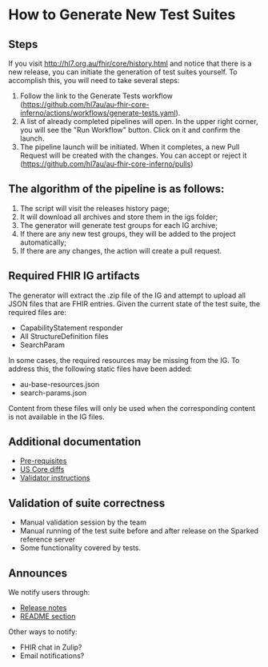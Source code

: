 # How to Generate New Test Suites

## Steps

If you visit http://hl7.org.au/fhir/core/history.html and notice that there is a new release, you can initiate the generation of test suites yourself. To accomplish this, you will need to take several steps:

1. Follow the link to the Generate Tests workflow (https://github.com/hl7au/au-fhir-core-inferno/actions/workflows/generate-tests.yaml).
2. A list of already completed pipelines will open. In the upper right corner, you will see the "Run Workflow" button. Click on it and confirm the launch.
3. The pipeline launch will be initiated. When it completes, a new Pull Request will be created with the changes. You can accept or reject it (https://github.com/hl7au/au-fhir-core-inferno/pulls)

## The algorithm of the pipeline is as follows:

1. The script will visit the releases history page;
2. It will download all archives and store them in the igs folder;
3. The generator will generate test groups for each IG archive;
4. If there are any new test groups, they will be added to the project automatically;
5. If there are any changes, the action will create a pull request.

## Required FHIR IG artifacts
The generator will extract the .zip file of the IG and attempt to upload all JSON files that are FHIR entries. Given the current state of the test suite, the required files are:

* CapabilityStatement responder
* All StructureDefinition files
* SearchParam

In some cases, the required resources may be missing from the IG. To address this, the following static files have been added:

* au-base-resources.json
* search-params.json

Content from these files will only be used when the corresponding content is not available in the IG files.

## Additional documentation

* [Pre-requisites](https://github.com/hl7au/au-fhir-core-inferno/blob/master/docs/pre-requisites.md)
* [US Core diffs](https://github.com/hl7au/au-fhir-core-inferno/blob/master/docs/us_core_diffs.md)
* [Validator instructions](https://github.com/hl7au/au-fhir-core-inferno/blob/master/docs/validator_instructions.md)


## Validation of suite correctness

* Manual validation session by the team
* Manual running of the test suite before and after release on the Sparked reference server
* Some functionality covered by tests.


## Announces

We notify users through:

* [Release notes](https://github.com/hl7au/au-fhir-core-inferno/releases)
* [README section](https://github.com/hl7au/au-fhir-core-inferno?tab=readme-ov-file#au-fhir-core-inferno-)

Other ways to notify:

* FHIR chat in Zulip?
* Email notifications?

